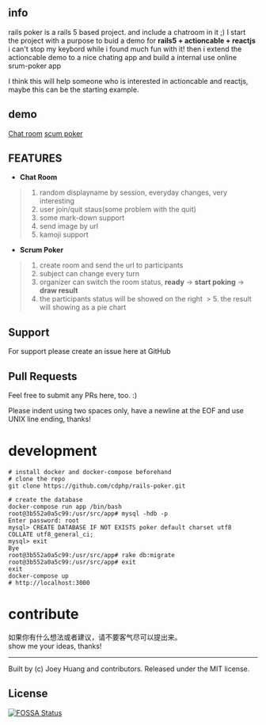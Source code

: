 ## info
  rails poker is a rails 5 based project.
  and include a chatroom in it ;)
  I start the project with a purpose to buid a demo for **rails5 + actioncable + reactjs**
  i can't stop my keybord while i found much fun with it!
  then i extend the actioncable demo to a nice chating app
  and build a internal use online srum-poker app
  
  I think this will help someone who is interested in actioncable and reactjs,
  maybe this can be the starting example.
## demo
  [Chat room](http://poker.miaowu.org/)
  [scum poker](http://poker.miaowu.org/usersessions/new)

## FEATURES
  - **Chat Room**
  > 1. random displayname by session, everyday changes, very interesting
  > 2. user join/quit staus(some problem with the quit)
  > 3. some mark-down support
  > 4. send image by url
  > 5. kamoji support
  
  - **Scrum Poker**
  > 1. create room and send the url to participants
  > 2. subject can change every turn
  > 3. organizer can switch the room status, **ready** -> **start poking** -> **draw result**
  > 4. the participants status will be showed on the right
  > 5. the result will showing as a pie chart

## Support

For support please create an issue here at GitHub

## Pull Requests

Feel free to submit any PRs here, too. :)

Please indent using two spaces only, have a newline at the EOF and use UNIX line ending, thanks!

# development

```bashshell
# install docker and docker-compose beforehand
# clone the repo
git clone https://github.com/cdphp/rails-poker.git

# create the database
docker-compose run app /bin/bash
root@3b552a0a5c99:/usr/src/app# mysql -hdb -p
Enter password: root
mysql> CREATE DATABASE IF NOT EXISTS poker default charset utf8 COLLATE utf8_general_ci;
mysql> exit
Bye
root@3b552a0a5c99:/usr/src/app# rake db:migrate
root@3b552a0a5c99:/usr/src/app# exit
exit
docker-compose up
# http://localhost:3000
```

# contribute
如果你有什么想法或者建议，请不要客气尽可以提出来。<br>
show me your ideas, thanks!

----
Built by (c) Joey Huang and contributors. Released under the MIT license.

## License
[![FOSSA Status](https://app.fossa.io/api/projects/git%2Bgithub.com%2Fcdphp%2Frails-poker.svg?type=large)](https://app.fossa.io/projects/git%2Bgithub.com%2Fcdphp%2Frails-poker?ref=badge_large)
